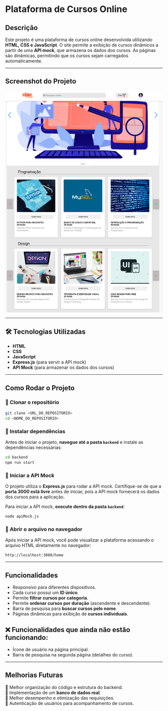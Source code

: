 #  Plataforma de Cursos Online

##  Descrição
Este projeto é uma plataforma de cursos online desenvolvida utilizando **HTML, CSS e JavaScript**. O site permite a exibição de cursos dinâmicos a partir de uma **API mock**, que armazena os dados dos cursos. As páginas são dinâmicas, permitindo que os cursos sejam carregados automaticamente.

---

##  Screenshot do Projeto
![Screenshot do Projeto](./assets/imgReadme.png)

---

## 🛠 Tecnologias Utilizadas
- **HTML**
- **CSS**
- **JavaScript**
- **Express.js** (para servir a API mock)
- **API Mock** (para armazenar os dados dos cursos)

---

##  Como Rodar o Projeto
### 🔹 Clonar o repositório
```sh
git clone <URL_DO_REPOSITORIO>
cd <NOME_DO_REPOSITORIO>
```

### 🔹 Instalar dependências  
Antes de iniciar o projeto, **navegue até a pasta `backend`** e instale as dependências necessárias:
```sh
cd backend
npm run start
```

### 🔹 Iniciar a API Mock  
O projeto utiliza o **Express.js** para rodar a API mock. Certifique-se de que a **porta 3000 está livre** antes de iniciar, pois a API mock fornecerá os dados dos cursos para a aplicação.

Para iniciar a API mock, **execute dentro da pasta `backend`**:
```sh
node apiMock.js
```

### 🔹 Abrir o arquivo no navegador  
Após iniciar a API mock, você pode visualizar a plataforma acessando o arquivo HTML diretamente no navegador:
```
http://localhost:3000/home
```

---

##  Funcionalidades
- Responsivo para diferentes dispositivos.  
- Cada curso possui um **ID único**.  
- Permite **filtrar cursos por categoria**.  
- Permite **ordenar cursos por duração** (ascendente e descendente).  
- Barra de pesquisa para **buscar cursos pelo nome**.  
- Páginas dinâmicas para exibição de **cursos individuais**. 
 
## ❌ Funcionalidades que ainda não estão funcionando:
- Ícone de usuário na página principal.
- Barra de pesquisa na segunda página (detalhes do curso).
---

##  Melhorias Futuras
🔹 Melhor organização do código e estrutura do backend.  
🔹 Implementação de um **banco de dados real**.  
🔹 Melhor desempenho e otimização das requisições.  
🔹 Autenticação de usuários para acompanhamento de cursos.  


